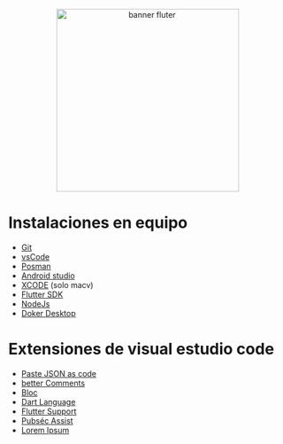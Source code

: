 <p align="center">

<img src="https://storage.googleapis.com/cms-storage-bucket/70760bf1e88b184bb1bc.png" alt="banner fluter" width="330"/>

</p>

# Instalaciones en equipo 
- [Git](https://git-scm.com/downloads)
- [vsCode](https://code.visualstudio.com/)
- [Posman](https://www.postman.com/)
- [Android studio](https://developer.android.com/studio?gad_source=1&gclid=Cj0KCQjwxeyxBhC7ARIsAC7dS3_Z4o_n8l_ngh_Ixws4PNYFeYSkrqxyAQqOJ2d4GTWK7mw_F_MRPkYaAgdhEALw_wcB&gclsrc=aw.ds&hl=es-419) 
- [XCODE](https://apps.apple.com/es/app/xcode/id497799835?mt=12) (solo macv)
- [Flutter SDK](https://flutterflow.io/?gad_source=1&gclid=Cj0KCQjwxeyxBhC7ARIsAC7dS3_JtcFVBKCRFZpMj5o9ikNR314hGOCCLPzncqMUsKfCLPSi3l90j2kaArJ0EALw_wcB)
- [NodeJs](https://nodejs.org/en)
- [Doker Desktop](https://www.docker.com/products/docker-desktop/)

# Extensiones de visual estudio code

- [Paste JSON as code](https://marketplace.visualstudio.com/items?itemName=typeguard.quicktype-vs)
- [better Comments](https://marketplace.visualstudio.com/items?itemName=aaron-bond.better-comments)
- [Bloc](https://marketplace.visualstudio.com/items?itemName=FelixAngelov.bloc)
- [Dart Language](https://marketplace.visualstudio.com/items?itemName=Dart-Code.dart-code) 
- [Flutter Support](https://marketplace.visualstudio.com/items?itemName=Dart-Code.flutt)
- [Pubséc Assist](https://marketplace.visualstudio.com/items?itemName=jeroen-meijer.pubspec-assist)
- [Lorem Ipsum](https://marketplace.visualstudio.com/items?itemName=Tyriar.lorem-ipsum)

